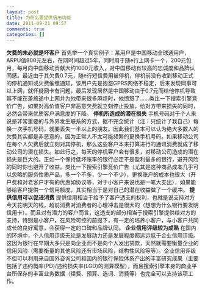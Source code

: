 ```yaml
---
layout: post
title: 为什么要提供信用功能
date: 2011-09-21 09:57
comments: true
categories: []
---
```

<strong>欠费的未必就是坏客户</strong>
首先举一个真实例子：某用户是中国移动全球通用户，ARPU值800元左右，在网时间超过5年，同时用于随e行上网卡一个，200元包月，每月向中国移动贡献大约1000元收入，对中国移动有较高的忠诚度和品牌认同感。最近由于其欠费0.7元，随e行短信费用被停机，停机前没有收到移动正式的停机通知或欠费催缴通知。该用户先是抱怨GPRS网络不稳定，后来发现同事可以上网，就怀疑网卡有问题，最后发现居然是中国移动由于0.7元而给他停机导致其不能在差旅途中上网并为他带来很多麻烦时，他愤怒了……类比一下搜索引擎竞价广告，如果对高价值客户非恶意欠费就立刻停止投放，给对方带来损失的同时，必然会带来优质客户满意度的下降。
<strong>停机所造成的潜在损失</strong>
手机号码对于个人来说是非常重要的与外界发生联系的方式，据不完全统计（注：只统计了我自己）每换一次手机号码，就要丢失一半以上的朋友。因此我们基本可以认为绝大多数人的欠费其实都是非恶意的，因为正常人不太可能频繁的更换手机号码。如果移动公司在每个人欠费后就立刻对其停机，那么这些客户本来打算进行的通讯消费就成了移动公司的潜在损失。如此行之，每天的停机客户会有很多，对移动公司造成的潜在损失是巨大的。正如一个保持低坏账率的银行必定不是盈利最多的银行，避开风险的同时你也避开了收益。类比一下搜索引擎竞价广告（尤其是这种商品成本几乎可以忽略的服务性质产品，多一个不多，少一个不少），更换账户的成本也很大（开户费和对老客户才有的优惠如协议等，对于小客户来说也是一笔大支出），如果能够给客户提供一个信用额度，其实相当于是对自己的潜在收益做了一个缓冲。
<strong>提供信用可以促进消费</strong>
提供信用相当于给予了客户透支的权利，也就是说支持对方今天花明天的钱，超前消费对消费者的心理冲击是很大的（想想为什么银行要发明信用卡）。而且对有潜力的客户而言，这透支的部分相当于搜索引擎提供给对方的支持，特别是小客户。在风险可控的前提下，有一定的培养小客户，与小客户共同成长的良好寓意，会获得一定的口碑和品牌认同。
<strong>企业信用评级较为成熟</strong>
在国内的环境中，个人信用评级无论是发展动力还是发展程度都远远低于企业信用评级。这因为银行在早期大多只是向企业而不是向个人发出贷款，天然就需要衡量企业的信用风险（需要衡量的其他风险还有市场风险，结构性风险等等）。企业信用评级不但可以利用来自国外咨询公司和国内的银行保险体系产出的丰富研究成果（主要包括了违约概率(PD)/违约损失率(LGD)的测算模型），而且搜索引擎本身的商业平台所保存的丰富业务数据（续费、预算、选词、消费等）也完全可以支持该项工作。
